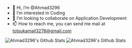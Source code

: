 - 👋 Hi, I’m @Ahmad3296
- 👀 I’m interested in Coding
- 💞️ I’m looking to collaborate on Application Development
- 📫 How to reach me, you can send me mail at totsukamail3278@gmail.com

<img align = "left" alt = "Ahmad3296's Github Stats" src = "https://github-readme-stats.vercel.app/api?username=Ahmad3296&show_icons=true&theme=radical" />
<img align = "left" alt = "Ahmad3296's Github Stats" src = "https://github-readme-stats.vercel.app/api/top-langs/?username=Ahmad3296&layout=compact" />

<!---
Ahmad3296/Ahmad3296 is a ✨ special ✨ repository because its `README.md` (this file) appears on your GitHub profile.
You can click the Preview link to take a look at your changes.
--->
